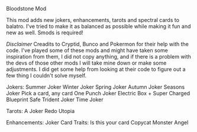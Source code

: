 Bloodstone Mod

This mod adds new jokers, enhancements, tarots and spectral cards to balatro. I've tried to make it as balanced as possible while making it fun and new as well.
Smods is required!

*Disclaimer*
Creadits to Cryptid, Bunco and Pokermon for their help with the code.
I've played some of these mods and might have taken some inspiration from them, I did not copy anything, and if there is a problem with the devs of those other mods I will take mine down or make some adjustments. I did get some help from looking at their code to figure out a few thing I couldn't solve myself.

Jokers:
Summer Joker
Winter Joker
Spring Joker
Autumn Joker
Seasons Joker
Pick a card, any card
One Punch Joker
Electric Box
+
Super Charged Blueprint
Safe
Trident Joker
Time Joker

Tarots:
A Joker
Redo
Utopia

Enhancements:
Joker Card
Traits:
Is this your card
Copycat
Monster
Angel